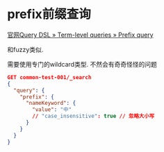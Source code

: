 # prefix前缀查询

[官网Query DSL » Term-level queries » Prefix query](https://www.elastic.co/guide/en/elasticsearch/reference/8.2/query-dsl-prefix-query.html)

和fuzzy类似. 

需要使用专门的wildcard类型. 不然会有奇奇怪怪的问题

```json
GET common-test-001/_search
{
  "query": {
    "prefix": {
      "nameKeyword": {
        "value": "中"
        // "case_insensitive": true // 忽略大小写
      }
    }
  }
}
```


